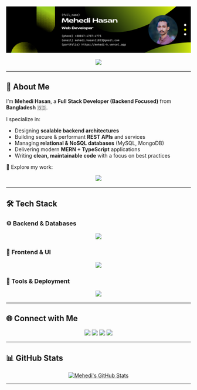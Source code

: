<!-- 🔵 Banner -->
<p align="center">
  <img src="./Hero.png" alt="Professional LinkedIn-Style Banner" />
</p>

<!-- 🧑‍💻 Typing Intro -->
<p align="center">
  <img src="https://readme-typing-svg.herokuapp.com?font=Fira+Code&pause=1000&color=2F80ED&center=true&width=650&lines=Full+Stack+Developer;Backend+Focused+Engineer;API+%26+Database+Specialist;Scalable+System+Design" />
</p>

---

## 👋 About Me  

I’m **Mehedi Hasan**, a **Full Stack Developer (Backend Focused)** from **Bangladesh** 🇧🇩.  

I specialize in:  
- Designing **scalable backend architectures**  
- Building secure & performant **REST APIs** and services  
- Managing **relational & NoSQL databases** (MySQL, MongoDB)  
- Delivering modern **MERN + TypeScript** applications  
- Writing **clean, maintainable code** with a focus on best practices  

📌 Explore my work:

<p align="center">
  <a href="https://mehedi-h.vercel.app">
    <img src="https://img.shields.io/badge/Portfolio-4A90E2?style=for-the-badge&logo=vercel&logoColor=white"/>
  </a>
</p>

---

## 🛠️ Tech Stack  

### ⚙️ Backend & Databases  
<p align="center">
  <img src="https://skillicons.dev/icons?i=nodejs,express,mongodb,mysql,prisma,firebase" />
</p>

### 🎨 Frontend & UI  
<p align="center">
  <img src="https://skillicons.dev/icons?i=react,next,redux,ts,js,tailwind,vite" />
</p>

### 🔧 Tools & Deployment  
<p align="center">
  <img src="https://skillicons.dev/icons?i=git,github,vercel,netlify" />
</p>

---

## 🌐 Connect with Me  

<p align="center">
  <a href="https://linkedin.com/in/mehedi-hasan1102"><img src="https://img.shields.io/badge/LinkedIn-0077B5?style=for-the-badge&logo=linkedin&logoColor=white"/></a>
  <a href="https://x.com/mehedihasan1102"><img src="https://img.shields.io/badge/X-000000?style=for-the-badge&logo=x&logoColor=white"/></a>
  <a href="mailto:mehedi.hasan11023@gmail.com"><img src="https://img.shields.io/badge/Email-D14836?style=for-the-badge&logo=gmail&logoColor=white"/></a>
  <a href="https://dev.to/mehedihasan1102">
    <img src="https://img.shields.io/badge/Dev.to-0A0A0A?style=for-the-badge&logo=dev.to&logoColor=white"/>
  </a>
</p>

---

## 📊 GitHub Stats  

<p align="center">
  <a href="https://awesome-github-stats.azurewebsites.net/index.html??cardType=octocat&theme=github-dark">
    <img alt="Mehedi's GitHub Stats" src="https://awesome-github-stats.azurewebsites.net/user-stats/mehedi-hasan1102?cardType=octocat&theme=github-dark&preferLogin=false" />
  </a>
</p>

---

<!-- End of README -->
